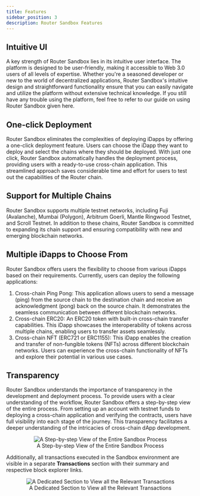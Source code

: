 ```yaml
---
title: Features
sidebar_position: 3
description: Router Sandbox Features
---
```


## Intuitive UI
A key strength of Router Sandbox lies in its intuitive user interface. The platform is designed to be user-friendly, making it accessible to Web 3.0 users of all levels of expertise. Whether you're a seasoned developer or new to the world of decentralized applications, Router Sandbox's intuitive design and straightforward functionality ensure that you can easily navigate and utilize the platform without extensive technical knowledge. If you still have any trouble using the platform, feel free to refer to our guide on using Router Sandbox given here. 


## One-click Deployment
Router Sandbox eliminates the complexities of deploying iDapps by offering a one-click deployment feature. Users can choose the iDapp they want to deploy and select the chains where they should be deployed. With just one click, Router Sandbox automatically handles the deployment process, providing users with a ready-to-use cross-chain application. This streamlined approach saves considerable time and effort for users to test out the capabilities of the Router chain.

## Support for Multiple Chains
Router Sandbox supports multiple testnet networks, including Fuji (Avalanche), Mumbai (Polygon), Arbitrum Goerli, Mantle Ringwood Testnet, and Scroll Testnet. In addition to these chains, Router Sandbox is committed to expanding its chain support and ensuring compatibility with new and emerging blockchain networks.

## Multiple iDapps to Choose From
Router Sandbox offers users the flexibility to choose from various iDapps based on their requirements. Currently, users can deploy the following applications:
1. Cross-chain Ping Pong: This application allows users to send a message (ping) from the source chain to the destination chain and receive an acknowledgment (pong) back on the source chain. It demonstrates the seamless communication between different blockchain networks.
2. Cross-chain ERC20: An ERC20 token with built-in cross-chain transfer capabilities. This iDapp showcases the interoperability of tokens across multiple chains, enabling users to transfer assets seamlessly.
3. Cross-chain NFT (ERC721 or ERC1155): This iDapp enables the creation and transfer of non-fungible tokens (NFTs) across different blockchain networks. Users can experience the cross-chain functionality of NFTs and explore their potential in various use cases.

## Transparency
Router Sandbox understands the importance of transparency in the development and deployment process. To provide users with a clear understanding of the workflow, Router Sandbox offers a step-by-step view of the entire process. From setting up an account with testnet funds to deploying a cross-chain application and verifying the contracts, users have full visibility into each stage of the journey. This transparency facilitates a deeper understanding of the intricacies of cross-chain dApp development.

<center><img src={require('./images/step-by-step.png').default} alt="A Step-by-step View of the Entire Sandbox Process" style={{width: 600}}/><figcaption style={{fontSize: 10, fontWeight:600, marginBottom: 12}}>A Step-by-step View of the Entire Sandbox Process</figcaption></center>

Additionally, all transactions executed in the Sandbox environment are visible in a separate **Transactions** section with their summary and respective block explorer links. 

<center><img src={require('./images/transactions.png').default} alt="A Dedicated Section to View all the Relevant Transactions" style={{width: 600}}/><figcaption style={{fontSize: 10, fontWeight:600, marginBottom: 12}}>A Dedicated Section to View all the Relevant Transactions</figcaption></center>
